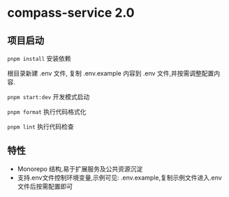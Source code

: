 # compass-service 2.0

## 项目启动

`pnpm install` 安装依赖

根目录新建 .env 文件, 复制 .env.example 内容到 .env 文件,并按需调整配置内容.

`pnpm start:dev` 开发模式启动

`pnpm format` 执行代码格式化

`pnpm lint` 执行代码检查

## 特性

* Monorepo 结构,易于扩展服务及公共资源沉淀
* 支持.env文件控制环境变量,示例可见: .env.example,复制示例文件进入.env文件后按需配置即可
